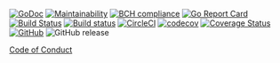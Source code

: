 [![GoDoc](https://godoc.org/github.com/sevenate/letitgo?status.svg)](https://godoc.org/github.com/sevenate/letitgo) [![Maintainability](https://api.codeclimate.com/v1/badges/b9f65985b730b2a6732f/maintainability)](https://codeclimate.com/github/sevenate/letitgo/maintainability) [![BCH compliance](https://bettercodehub.com/edge/badge/sevenate/letitgo?branch=master)](https://bettercodehub.com/) [![Go Report Card](https://goreportcard.com/badge/github.com/sevenate/letitgo)](https://goreportcard.com/report/github.com/sevenate/letitgo) [![Build Status](https://travis-ci.org/sevenate/letitgo.svg?branch=master)](https://travis-ci.org/sevenate/letitgo) [![Build status](https://ci.appveyor.com/api/projects/status/xupwep6vdtjborv3?svg=true)](https://ci.appveyor.com/project/sevenate/letitgo) [![CircleCI](https://circleci.com/gh/sevenate/letitgo.svg?style=svg)](https://circleci.com/gh/sevenate/letitgo) [![codecov](https://codecov.io/gh/sevenate/letitgo/branch/master/graph/badge.svg)](https://codecov.io/gh/sevenate/letitgo) [![Coverage Status](https://coveralls.io/repos/github/sevenate/letitgo/badge.svg)](https://coveralls.io/github/sevenate/letitgo) [![GitHub](https://img.shields.io/github/license/mashape/apistatus.svg)](https://github.com/sevenate/letitgo/blob/master/LICENSE) ![GitHub release](https://img.shields.io/github/release/sevenate/letitgo.svg)

[Code of Conduct](CODE_OF_CONDUCT.md)

